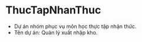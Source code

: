# ThucTapNhanThuc
- Dự án nhóm phục vụ môn học thực tập nhận thức.
- Tên dự án: Quản lý xuất nhập kho.
